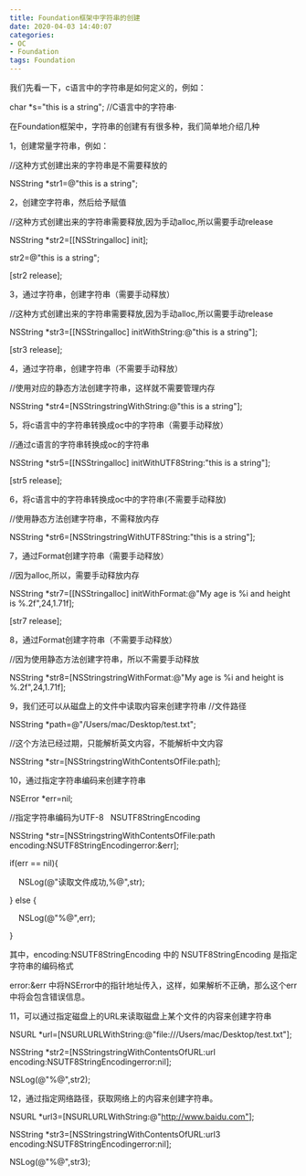 ```yaml
---
title: Foundation框架中字符串的创建
date: 2020-04-03 14:40:07
categories:
- OC
- Foundation
tags: Foundation
---
```


我们先看一下，c语言中的字符串是如何定义的，例如：



char *s="this is a string"; //C语言中的字符串·

在Foundation框架中，字符串的创建有有很多种，我们简单地介绍几种

1，创建常量字符串，例如：



//这种方式创建出来的字符串是不需要释放的

NSString *str1=@"this is a string";



2，创建空字符串，然后给予赋值



//这种方式创建出来的字符串需要释放,因为手动alloc,所以需要手动release

NSString *str2=[[NSStringalloc] init];

str2=@"this is a string";

[str2 release];



3，通过字符串，创建字符串（需要手动释放）



//这种方式创建出来的字符串需要释放,因为手动alloc,所以需要手动release



NSString *str3=[[NSStringalloc] initWithString:@"this is a string"];

[str3 release];



4，通过字符串，创建字符串（不需要手动释放）

//使用对应的静态方法创建字符串，这样就不需要管理内存

NSString *str4=[NSStringstringWithString:@"this is a string"];



5，将c语言中的字符串转换成oc中的字符串（需要手动释放）



//通过c语言的字符串转换成oc的字符串

NSString *str5=[[NSStringalloc] initWithUTF8String:"this is a string"];

[str5 release];



6，将c语言中的字符串转换成oc中的字符串(不需要手动释放)



//使用静态方法创建字符串，不需释放内存

NSString *str6=[NSStringstringWithUTF8String:"this is a string"];



7，通过Format创建字符串（需要手动释放）

//因为alloc,所以，需要手动释放内存



NSString *str7=[[NSStringalloc] initWithFormat:@"My age is %i and height is %.2f",24,1.71f];

[str7 release];



8，通过Format创建字符串（不需要手动释放）



//因为使用静态方法创建字符串，所以不需要手动释放

NSString *str8=[NSStringstringWithFormat:@"My age is %i and height is %.2f",24,1.71f];



9，我们还可以从磁盘上的文件中读取内容来创建字符串
//文件路径

NSString *path=@"/Users/mac/Desktop/test.txt";

//这个方法已经过期，只能解析英文内容，不能解析中文内容

NSString *str=[NSStringstringWithContentsOfFile:path];



10，通过指定字符串编码来创建字符串



NSError *err=nil;

//指定字符串编码为UTF-8   NSUTF8StringEncoding

NSString *str=[NSStringstringWithContentsOfFile:path encoding:NSUTF8StringEncodingerror:&err];

if(err == nil){

    NSLog(@"读取文件成功,%@",str);

} else {

    NSLog(@"%@",err);

}

其中，encoding:NSUTF8StringEncoding 中的 NSUTF8StringEncoding 是指定字符串的编码格式

error:&err 中将NSError中的指针地址传入，这样，如果解析不正确，那么这个err中将会包含错误信息。



11，可以通过指定磁盘上的URL来读取磁盘上某个文件的内容来创建字符串



NSURL *url=[NSURLURLWithString:@"file:///Users/mac/Desktop/test.txt"];

NSString *str2=[NSStringstringWithContentsOfURL:url encoding:NSUTF8StringEncodingerror:nil];

NSLog(@"%@",str2);



12，通过指定网络路径，获取网络上的内容来创建字符串。



NSURL *url3=[NSURLURLWithString:@"http://www.baidu.com"];

NSString *str3=[NSStringstringWithContentsOfURL:url3 encoding:NSUTF8StringEncodingerror:nil];

NSLog(@"%@",str3);